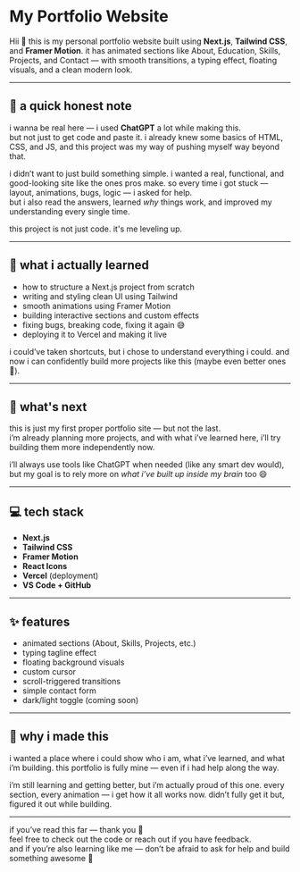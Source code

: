 # My Portfolio Website

Hii 👋 this is my personal portfolio website built using **Next.js**, **Tailwind CSS**, and **Framer Motion**. it has animated sections like About, Education, Skills, Projects, and Contact — with smooth transitions, a typing effect, floating visuals, and a clean modern look.  

---

## 💬 a quick honest note

i wanna be real here — i used **ChatGPT** a lot while making this.  
but not just to get code and paste it. i already knew some basics of HTML, CSS, and JS, and this project was my way of pushing myself way beyond that.

i didn’t want to just build something simple. i wanted a real, functional, and good-looking site like the ones pros make. so every time i got stuck — layout, animations, bugs, logic — i asked for help.  
but i also read the answers, learned *why* things work, and improved my understanding every single time.

this project is not just code. it's me leveling up.

---

## 🧠 what i actually learned

- how to structure a Next.js project from scratch  
- writing and styling clean UI using Tailwind  
- smooth animations using Framer Motion  
- building interactive sections and custom effects  
- fixing bugs, breaking code, fixing it again 😅  
- deploying it to Vercel and making it live  

i could’ve taken shortcuts, but i chose to understand everything i could. and now i can confidently build more projects like this (maybe even better ones 👀).

---

## 🚀 what's next

this is just my first proper portfolio site — but not the last.  
i’m already planning more projects, and with what i’ve learned here, i’ll try building them more independently now.  

i’ll always use tools like ChatGPT when needed (like any smart dev would), but my goal is to rely more on *what i’ve built up inside my brain* too 😄

---

## 💻 tech stack

- **Next.js**  
- **Tailwind CSS**  
- **Framer Motion**  
- **React Icons**  
- **Vercel** (deployment)  
- **VS Code + GitHub**

---

## ✨ features

- animated sections (About, Skills, Projects, etc.)  
- typing tagline effect  
- floating background visuals  
- custom cursor  
- scroll-triggered transitions  
- simple contact form  
- dark/light toggle (coming soon)

---

## 🎯 why i made this

i wanted a place where i could show who i am, what i’ve learned, and what i’m building. this portfolio is fully mine — even if i had help along the way.  

i’m still learning and getting better, but i’m actually proud of this one. every section, every animation — i get how it all works now. didn’t fully get it but, figured it out while building.  

---

if you’ve read this far — thank you 🙏  
feel free to check out the code or reach out if you have feedback.  
and if you’re also learning like me — don’t be afraid to ask for help and build something awesome 💜


